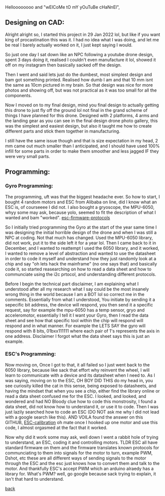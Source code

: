 Helloooooooo and "wElCoMe tO mY yOuTuBe cHaNnEl",


## Designing on CAD:

Alright alright so, I started this project in 29 Jan 2022 lol, but like if you want king of procastination this was it. I had no idea 
what I was doing, and let me be real I barely actually worked on it, I just kept saying I would.

So just one day I sat down like an NPC following a youtube drone design, spent 3 days doing it, realised I couldn't even manufacture it lol,
showed it off on my instagram then basically sacked off the design.

Then I went and said lets just do the dumbest, most simplest design and bam got something printed. Realised how dumb I am and that 10 mm isnt the same as 10cm
pictured in my brain. So that design was nice for more photos and showing off, but was not practical as it was too small for all the components. 

Now I moved on to my final design, mind you final design to actually getting this drone to just fly off the ground lol not final in the grand scheme of things I 
have planned for this drone. Designed with 2 platforms, 4 arms and the landing gear as you can see in the final design drone photo gallery, this was the simplest
and easiest design, but also it taught me how to create different parts and stick them together in manufacturing. 

I still have the same issue though and that is size expectation in my head, 2 mm came out much smaller than I anticipated, and I should have used 100% infill for some parts
in order to make them smoother and less jagged IF they were very small parts.

## Programming: 

### Gyro Programming:

The programming, uft was that the biggest headache ever. So how to start, I bought 4 random motors and ESC from Alibaba on line, did I know what an ESC is, of courseeee I did 
not. I also bought a gryoscope, the MPU-6050, whyy some may ask, because yolo, seemed to fit the description of what I wanted and bam "worked".
[esc-firmware-protocols](https://oscarliang.com/esc-firmware-protocols/)

So I initially tried programming the Gyro at the start of the year same time I was designing the initial horrible design of the drone and when I was still a NPC at coding. Not
that much has changed. Used the MPU-6050 library, did not work, put it to the side left it for a year lol. Then I came back to it in December, and I wanted to reattempt
I used the 6050 library, and it worked, I wanted to remove a level of abstraction and wanted to use the datasheet in order to code it myself and understand how they just
randomly look at a chip and say "oh lets hack the mainframe" (no one says that) and basically code it, so started reasearching on how to read a data sheet and how to 
communciate using the i2c prtocol, and understanding different protocols. 

Before I begin the technical part disclaimer, I am explaining what I understood after all my research what I say could be the most insanely wrong thing in the world
because I am a BOT lol so correct me in the comments.
Essentially from what I understood, You initiate by sending it a sepecific bit address, the device will respond, you then send it a specific request, say for example
the mpu-6050 has a temp sensor, gryo and acceleromotor, essentially I tell it I want your Gyro, then I read the data sheet and see how that specific tool within the chip
will respond will respond and in what manner. For example the LETS SAY the gyro will respond with 8 bits, 01bxx111111 where each pair of 1's represents the axis 
in one address. Disclaimer I forgot what the data sheet says this is just an example.

### ESC's Programming:

Now moving on, Once I got to that, it all failed so I just went back to the 6050 library, because like sack that effort why reinvent the wheel, I will learn to 
communicate with a device and its datasheet when I need to. As I was saying, moving on to the ESC, OH BOY DID THIS do my head in, you see curiosity killed the cat in this 
sense, being exposed to datasheets, and having the mindset that when you see a chip, either find the library online or read a data sheet confused me for the ESC.
I looked, and looked, and wondered and had NO Bloody clue how to code this monstrosity, I found a data sheet, did not know how to understand it, or use it to code. 
Then I was just lazily searched how to code an ESC (DO NOT ask me why I did not lead with a google search like this). AND VOILA found the answer on this GITHUB, 
[ESC-calibration](https://github.com/lobodol/ESC-calibration) oh mate once I hooked up one motor and use this code, I almost orgasmed at the fact that it worked.

Now why did it work some may ask, well down I went a rabbit hole of trying to understand, an ESC, coding it and controlling motors. TLDR ESC all have standard firmware on 
them and the firmware translates known protocols for communciating to them into signals for the motor to turn, example PWM, Dshot, etc these are all different ways of sending
signals to the motor through the ESC and the esc just knows how to convert them and talk to the motor. And thankfully ESC's accept PWM which an arduino alraedy has a library
for. What's PWM? well, go google because sack trying to explain, it isn't that hard to understand.

[back](../projects/quadcopter.html)





